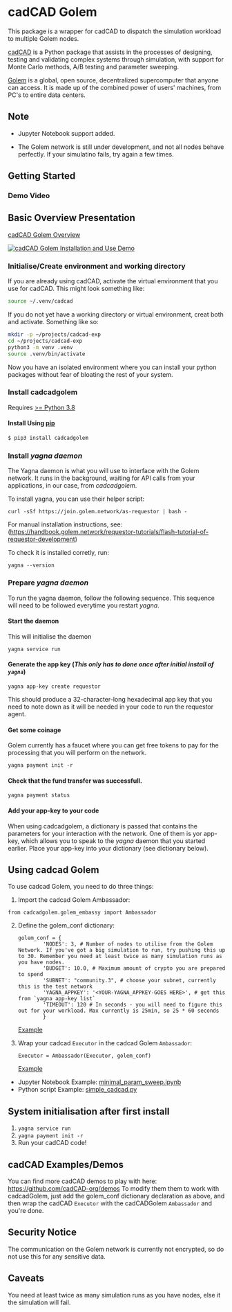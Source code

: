 # cadCAD Golem

This package is a wrapper for cadCAD to dispatch the simulation workload to multiple Golem nodes.

[cadCAD](https://github.com/cadCAD-org/cadCAD) is a Python package that assists in the processes of designing, testing and validating complex systems through simulation, with support for Monte Carlo methods, A/B testing and parameter sweeping.

[Golem](https://golem.network/) is a global, open source, decentralized supercomputer that anyone can access. It is made up of the combined power of users' machines, from PC's to entire data centers.

## Note

* Jupyter Notebook support added.

* The Golem network is still under development, and not all nodes behave perfectly. If your simulatino fails, try again a few times.

## Getting Started

### Demo Video

## Basic Overview Presentation
[cadCAD Golem Overview](https://docs.google.com/presentation/d/1QFjtlbtriMjBCUmY1irlfSb3JnYHC1v3phNyuP6omdc/edit?usp=sharing)

[![cadCAD Golem Installation and Use Demo](https://img.youtube.com/vi/HD_eM_bN1fM/0.jpg)](https://www.youtube.com/watch?v=HD_eM_bN1fM)

### Initialise/Create environment and working directory
If you are already using cadCAD, activate the virtual environment that you use for cadCAD. This might look something like:
```bash
source ~/.venv/cadcad
```

If you do not yet have a working directory or virtual environment, creat both and activate. Something like so:
```bash
mkdir -p ~/projects/cadcad-exp
cd ~/projects/cadcad-exp
python3 -m venv .venv
source .venv/bin/activate
```

Now you have an isolated environment where you can install your python packages without fear of bloating the rest of your system.

### Install cadcadgolem
Requires [>= Python 3.8](https://www.python.org/downloads/)

#### Install Using [pip](https://pypi.org/project/cadCAD/)
```bash
$ pip3 install cadcadgolem
```

### Install *yagna daemon*

The Yagna daemon is what you will use to interface with the Golem network. It runs in the background, waiting for API calls from your applications, in our case, from *cadcadgolem*.

To install yagna, you can use their helper script:
```
curl -sSf https://join.golem.network/as-requestor | bash -
```

For manual installation instructions, see: (https://handbook.golem.network/requestor-tutorials/flash-tutorial-of-requestor-development)

To check it is installed corretly, run:
```
yagna --version
```

### Prepare *yagna daemon*
To run the yagna daemon, follow the following sequence. This sequence will need to be followed everytime you restart *yagna*.

#### Start the daemon
This will initialise the daemon
```
yagna service run
```

#### Generate the app key (*This only has to done once after initial install of `yagna`*)
```
yagna app-key create requestor
```

This should produce a 32-character-long hexadecimal app key that you need to note down as it will be needed in your code to run the requestor agent.

#### Get some coinage
Golem currently has a faucet where you can get free tokens to pay for the processing that you will perform on the network.
```
yagna payment init -r
```

#### Check that the fund transfer was successfull.
```
yagna payment status
```

#### Add your app-key to your code
When using cadcadgolem, a dictionary is passed that contains the parameters for your interaction with the network. One of them is yor app-key, which allows you to speak to the *yagna* daemon that you started earlier. Place your app-key into your dictionary (see dictionary below).

## Using cadcad Golem

To use cadcad Golem, you need to do three things:

1. Import the cadcad Golem Ambassador:
```
from cadcadgolem.golem_embassy import Ambassador
```
2. Define the golem_conf dictionary:
    ```
    golem_conf = {
            'NODES': 3, # Number of nodes to utilise from the Golem Network. If you've got a big simulation to run, try pushing this up to 30. Remember you need at least twice as many simulation runs as you have nodes.
            'BUDGET': 10.0, # Maximum amount of crypto you are prepared to spend
            'SUBNET': "community.3", # choose your subnet, currently this is the test network
            'YAGNA_APPKEY': '<YOUR-YAGNA_APPKEY-GOES HERE>', # get this from `yagna app-key list`
            'TIMEOUT': 120 # In seconds - you will need to figure this out for your workload. Max currently is 25min, so 25 * 60 seconds
            }
    ```
    [Example](https://github.com/rogervs/cadcad_models/blob/dc17128d2a0b874c809529230d17f5c387418cc3/simple_cadcad.py#L71-L77)
    
3. Wrap your cadcad `Executor` in the cadcad Golem `Ambassador`:
    ```
    Executor = Ambassador(Executor, golem_conf)
    ```
    [Example](https://github.com/rogervs/cadcad_models/blob/dc17128d2a0b874c809529230d17f5c387418cc3/simple_cadcad.py#L79)

* Jupyter Notebook Example: [minimal_param_sweep.ipynb](https://github.com/rogervs/cadcadgolem/blob/master/minimal_param_sweep.ipynb)
* Python script Example:  [simple_cadcad.py](https://github.com/rogervs/cadcad_models/blob/master/simple_cadcad.py)

## System initialisation after first install
1. `yagna service run`
2. `yagna payment init -r`
3. Run your cadCAD code!

## cadCAD Examples/Demos

You can find more cadCAD demos to play with here: https://github.com/cadCAD-org/demos
To modify them them to work with cadcadGolem, just add the golem_conf dictionary declaration as above, and then wrap the cadCAD `Executor` with the cadCADGolem `Ambassador` and you're done.

## Security Notice
The communication on the Golem network is currently not encrypted, so do not use this for any sensitive data.

## Caveats
You need at least twice as many simulation runs as you have nodes, else it the simulation will fail.
